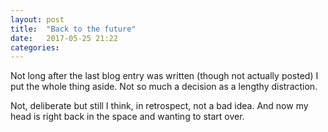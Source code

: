 ```yaml
---
layout: post
title:  "Back to the future"
date:   2017-05-25 21:22
categories: 
---
```


Not long after the last blog entry was written (though not actually posted) I put the whole thing aside.
Not so much a decision as a lengthy distraction.

Not, deliberate but still I think, in retrospect, not a bad idea.
And now my head is right back in the space and wanting to start over.




